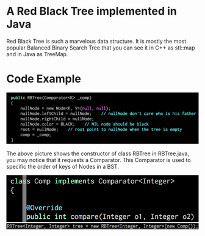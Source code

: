 # A Red Black Tree implemented in Java

Red Black Tree is such a marvelous data structure. It is mostly the most popular Balanced Binary Search Tree that you can see it in C++ as stl::map and in Java as TreeMap.

# Code Example
![Alt text](https://github.com/lhCheung1991/RBTree/blob/master/constructor.png?raw=true "Optional Title")

The above picture shows the constructor of class RBTree in RBTree.java, you may notice that it requests a Comparator. This Comparator is used to specific the order of keys of Nodes in a BST.

![Alt text](https://github.com/lhCheung1991/RBTree/blob/master/comp.png?raw=true "Optional Title")
![Alt text](https://github.com/lhCheung1991/RBTree/blob/master/init.png?raw=true "Optional Title")


